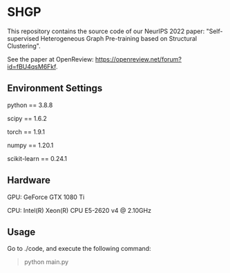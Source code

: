 # SHGP

This repository contains the source code of our NeurIPS 2022 paper: "Self-supervised Heterogeneous Graph Pre-training based on Structural Clustering". 

See the paper at OpenReview: <https://openreview.net/forum?id=fBU4qsM6Fkf>.



## Environment Settings
python == 3.8.8

scipy == 1.6.2

torch == 1.9.1

numpy == 1.20.1

scikit-learn == 0.24.1



## Hardware

GPU: GeForce GTX 1080 Ti

CPU: Intel(R) Xeon(R) CPU E5-2620 v4 @ 2.10GHz




## Usage
Go to ./code, and execute the following command:
> python main.py 
